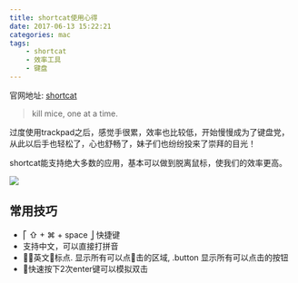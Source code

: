 ```yaml
---
title: shortcat使用心得
date: 2017-06-13 15:22:21
categories: mac
tags:
    - shortcat
    - 效率工具
    - 键盘
---
```


官网地址: [shortcat](https://shortcatapp.com/)

> kill mice, one at a time.

过度使用trackpad之后，感觉手很累，效率也比较低，开始慢慢成为了键盘党，从此以后手也轻松了，心也舒畅了，妹子们也纷纷投来了崇拜的目光！


shortcat能支持绝大多数的应用，基本可以做到脱离鼠标，使我们的效率更高。

![](http://ww1.sinaimg.cn/large/71d9c3dcgy1fgkleq6ng4g20ik0gmasa.gif)

## 常用技巧

* ⎡ ⇧ + ⌘ + space ⎦ 快捷键
* 支持中文，可以直接打拼音
* 英文标点. 显示所有可以点击的区域, .button 显示所有可以点击的按钮
* 快速按下2次enter键可以模拟双击
